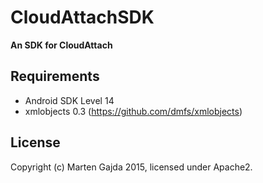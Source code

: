 # CloudAttachSDK

__An SDK for CloudAttach__

## Requirements

* Android SDK Level 14
* xmlobjects 0.3 (https://github.com/dmfs/xmlobjects)

## License

Copyright (c) Marten Gajda 2015, licensed under Apache2.

